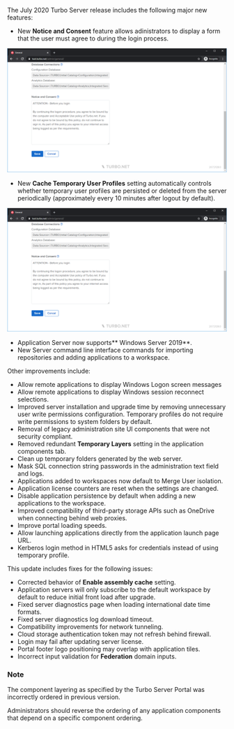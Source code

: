 The July 2020 Turbo Server release includes the following major new features:

- New **Notice and Consent** feature allows adinistrators to display a form that the user must agree to during the login process.

![Notice and Consent](../../../images/image.png)
- New **Cache Temporary User Profiles** setting automatically controls whether temporary user profiles are persisted or deleted from the server periodically (approximately every 10 minutes after logout by default).

![Cache Temporary User Profiles](../../../images/image.png)
- Application Server now supports** Windows Server 2019**.
- New Server command line interface commands for importing repositories and adding applications to a workspace.

Other improvements include:

- Allow remote applications to display Windows Logon screen messages
- Allow remote applications to display Windows session reconnect selections.
- Improved server installation and upgrade time by removing unnecessary user write permissions configuration. Temporary profiles do not require write permissions to system folders by default.
- Removal of legacy administration site UI components that were not security compliant.
- Removed redundant **Temporary Layers** setting in the application components tab.
- Clean up temporary folders generated by the web server.
- Mask SQL connection string passwords in the administration text field and logs.
- Applications added to workspaces now default to Merge User isolation.
- Application license counters are reset when the settings are changed.
- Disable application persistence by default when adding a new applications to the workspace.
- Improved compatibility of third-party storage APIs such as OneDrive when connecting behind web proxies.
- Improve portal loading speeds.
- Allow launching applications directly from the application launch page URL.
- Kerberos login method in HTML5 asks for credentials instead of using temporary profile.

This update includes fixes for the following issues:

- Corrected behavior of **Enable assembly cache** setting.
- Application servers will only subscribe to the default workspace by default to reduce initial front load after upgrade.
- Fixed server diagnostics page when loading international date time formats.
- Fixed server diagnostics log download timeout.
- Compatibility improvements for network tunneling.
- Cloud storage authentication token may not refresh behind firewall.
- Login may fail after updating server license.
- Portal footer logo positioning may overlap with application tiles.
- Incorrect input validation for **Federation** domain inputs.

### Note

The component layering as specified by the Turbo Server Portal was incorrectly ordered in previous version.

Administrators should reverse the ordering of any application components that depend on a specific component ordering.

